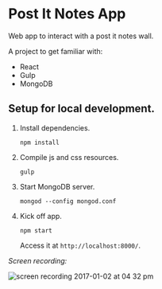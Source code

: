 # Post It Notes App

Web app to interact with a post it notes wall.

A project to get familiar with:

* React
* Gulp
* MongoDB

## Setup for local development.

1. Install dependencies.

    ```
    npm install
    ```

2. Compile js and css resources.

    ```
    gulp
    ```

2. Start MongoDB server.

    ```
    mongod --config mongod.conf
    ```

3. Kick off app.

    ```
    npm start
    ```

   Access it at `http://localhost:8000/`.


*Screen recording:*

![screen recording 2017-01-02 at 04 32 pm](https://cloud.githubusercontent.com/assets/1557348/21591948/4b96beec-d109-11e6-8024-a31ac836cbac.gif)